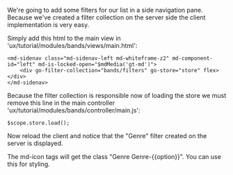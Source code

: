 We're going to add some filters for our list in a side navigation pane. Because 
we've created a filter collection on the server side the client implementation 
is very easy.

Simply add this html to the main view in 'ux/tutorial/modules/bands/views/main.html':

````````````````````````````````````````````````````````````````````````````````
<md-sidenav class="md-sidenav-left md-whiteframe-z2" md-component-id="left" md-is-locked-open="$mdMedia('gt-md')">
	<div go-filter-collection="bands/filters" go-store="store" flex></div>
</md-sidenav>
````````````````````````````````````````````````````````````````````````````````

Because the filter collection is responsible now of loading the store we must 
remove this line in the main controller 'ux/tutorial/modules/bands/controller/main.js':

````````````````````````````````````````````````````````````````````````````````
$scope.store.load();

````````````````````````````````````````````````````````````````````````````````

Now reload the client and notice that the "Genre" filter created on the server
is displayed.

The md-icon tags will get the class "Genre Genre-{{option}}". You can use this
for styling.

